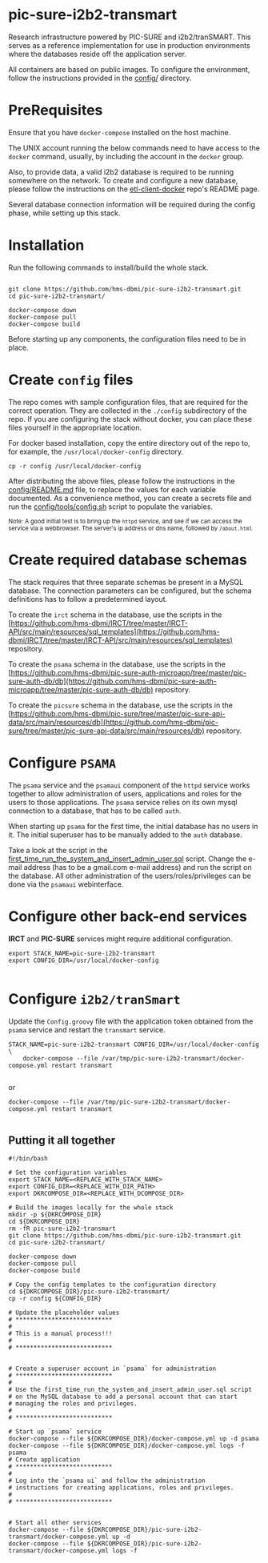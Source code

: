 # pic-sure-i2b2-transmart
Research infrastructure powered by PIC-SURE and i2b2/tranSMART. This serves as a reference implementation 
for use in production environments where the databases reside off the application server.

All containers are based on public images. To configure the environment, follow the instructions provided in the [config/](config/) directory.

# PreRequisites

Ensure that you have `docker-compose` installed on the host machine.

The UNIX account running the below commands need to have access to the `docker` command, usually, by including the account in the `docker` group.

Also, to provide data, a valid i2b2 database is required to be running somewhere on the network. To create and configure a new database, please follow the instructions on the [etl-client-docker](https://github.com/hms-dbmi/etl-client-docker) repo's README page.

Several database connection information will be required during the config phase, while setting up this stack.

# Installation

Run the following commands to install/build the whole stack. 

```

git clone https://github.com/hms-dbmi/pic-sure-i2b2-transmart.git
cd pic-sure-i2b2-transmart/

docker-compose down
docker-compose pull
docker-compose build

```

Before starting up any components, the configuration files need to be in place.

# Create `config` files

The repo comes with sample configuration files, that are required for the correct operation. They are collected in the `./config` subdirectory of the repo. If you are configuring the stack without docker, you can place these files yourself in the appropriate location.

For docker based installation, copy the entire directory out of the repo to, for example, the `/usr/local/docker-config` directory.

`cp -r config /usr/local/docker-config`

After distributing the above files, please follow the instructions in the [config/README.md](config/README.md) file, to replace the values for each variable documented. As a convenience method, you can create a secrets file and run the [config/tools/config.sh](config/tools/config.sh) script to populate the variables.

<small>Note: A good initial test is to bring up the `httpd` service, and see if we can access the service via a webbrowser. The server's ip address or dns name, followed by `/about.html`</small>

# Create required database schemas

The stack requires that three separate schemas be present in a MySQL database. The connection parameters can be configured, but the schema definitions has to follow a predetermined layout.

To create the `irct` schema in the database, use the scripts in the [https://github.com/hms-dbmi/IRCT/tree/master/IRCT-API/src/main/resources/sql_templates](https://github.com/hms-dbmi/IRCT/tree/master/IRCT-API/src/main/resources/sql_templates) repository.

To create the `psama` schema in the database, use the scripts in the [https://github.com/hms-dbmi/pic-sure-auth-microapp/tree/master/pic-sure-auth-db/db](https://github.com/hms-dbmi/pic-sure-auth-microapp/tree/master/pic-sure-auth-db/db) repository.

To create the `picsure` schema in the database, use the scripts in the [https://github.com/hms-dbmi/pic-sure/tree/master/pic-sure-api-data/src/main/resources/db](https://github.com/hms-dbmi/pic-sure/tree/master/pic-sure-api-data/src/main/resources/db) repository.

# Configure `PSAMA`

The `psama` service and the `psamaui` component of the `httpd` service works together to allow administration of users, applications and roles for the users to those applications. The `psama` service relies on its own mysql connection to a database, that has to be called `auth`.

When starting up `psama` for the first time, the initial database has no users in it. The initial superuser has to be manually added to the `auth` database.

Take a look at the script in the [first_time_run_the_system_and_insert_admin_user.sql](https://raw.githubusercontent.com/hms-dbmi/pic-sure-auth-microapp/master/pic-sure-auth-db/db/tools/first_time_run_the_system_and_insert_admin_user.sql) script. Change the e-mail address (has to be a gmail.com e-mail address) and run the script on the database. All other administration of the users/roles/privileges can be done via the `psamaui` webinterface.

# Configure other back-end services

**IRCT** and **PIC-SURE** services might require additional configuration. 

```
export STACK_NAME=pic-sure-i2b2-transmart
export CONFIG_DIR=/usr/local/docker-config


```



# Configure `i2b2/tranSmart`

Update the `Config.groovy` file with the application token obtained from the `psama` service and restart the `transmart` service.

```
STACK_NAME=pic-sure-i2b2-transmart CONFIG_DIR=/usr/local/docker-config \
	docker-compose --file /var/tmp/pic-sure-i2b2-transmart/docker-compose.yml restart transmart


```

or

```
docker-compose --file /var/tmp/pic-sure-i2b2-transmart/docker-compose.yml restart transmart


```



## Putting it all together

```
#!/bin/bash

# Set the configuration variables
export STACK_NAME=<REPLACE_WITH_STACK_NAME>
export CONFIG_DIR=<REPLACE_WITH_DIR_PATH>
export DKRCOMPOSE_DIR=<REPLACE_WITH_DCOMPOSE_DIR>

# Build the images locally for the whole stack
mkdir -p ${DKRCOMPOSE_DIR}
cd ${DKRCOMPOSE_DIR}
rm -fR pic-sure-i2b2-transmart
git clone https://github.com/hms-dbmi/pic-sure-i2b2-transmart.git
cd pic-sure-i2b2-transmart/

docker-compose down
docker-compose pull
docker-compose build

# Copy the config templates to the configuration directory
cd ${DKRCOMPOSE_DIR}/pic-sure-i2b2-transmart/
cp -r config ${CONFIG_DIR}

# Update the placeholder values
# ***************************
#
# This is a manual process!!!
#
# ***************************


# Create a superuser account in `psama` for administration
# ***************************
#
# Use the first_time_run_the_system_and_insert_admin_user.sql script
# on the MySQL database to add a personal account that can start 
# managing the roles and privileges.
#
# ***************************

# Start up `psama` service
docker-compose --file ${DKRCOMPOSE_DIR}/docker-compose.yml up -d psama
docker-compose --file ${DKRCOMPOSE_DIR}/docker-compose.yml logs -f psama
# Create application 
# ***************************
#
# Log into the `psama ui` and follow the administration 
# instructions for creating applications, roles and privileges.
#
# ***************************


# Start all other services
docker-compose --file ${DKRCOMPOSE_DIR}/pic-sure-i2b2-transmart/docker-compose.yml up -d
docker-compose --file ${DKRCOMPOSE_DIR}/pic-sure-i2b2-transmart/docker-compose.yml logs -f 
